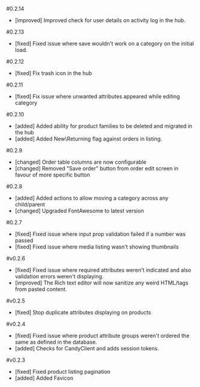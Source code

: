 #0.2.14

- [improved] Improved check for user details on activity log in the hub.

#0.2.13

- [fixed] Fixed issue where save wouldn't work on a category on the initial load.

#0.2.12

- [fixed] Fix trash icon in the hub

#0.2.11

- [fixed] Fix issue where unwanted attributes appeared while editing category

#0.2.10

- [added] Added ability for product families to be deleted and migrated in the hub
- [added] Added New\Returning flag against orders in listing.

#0.2.9

- [changed] Order table columns are now configurable
- [changed] Removed "Save order" button from order edit screen in favour of more specific button

#0.2.8

- [added] Added actions to allow moving a category across any child/parent
- [changed] Upgraded FontAwesome to latest version

#0.2.7

- [fixed] Fixed issue where input prop validation failed if a number was passed
- [fixed] Fixed issue where media listing wasn't showing thumbnails

#v0.2.6

- [fixed] Fixed issue where required attributes weren't indicated and also validation errors weren't displaying.
- [improved] The Rich text editor will now sanitize any weird HTML/tags from pasted content.

#v0.2.5

- [fixed] Stop duplicate attributes displaying on products

#v0.2.4

- [fixed] Fixed issue where product attribute groups weren't ordered the same as defined in the database.
- [added] Checks for CandyClient and adds session tokens.

#v0.2.3

- [fixed] Fixed product listing pagination
- [added] Added Favicon
